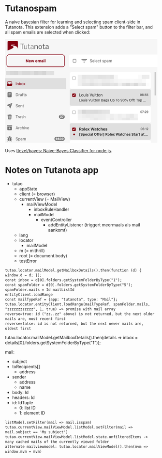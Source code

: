 # Tutanospam

A naive bayesian filter for learning and selecting spam client-side in Tutanota. This extension adds a "Select spam" button to the filter bar, and all spam emails are selected when clicked:

![](screenshot.png)

Uses [ttezel/bayes: Naive-Bayes Classifier for node.js](https://github.com/ttezel/bayes).

# Notes on Tutanota app

- tutao
  - appState
  - client (= browser)
  - currentView (= MailView)
    - mailViewModel
      - inboxRuleHandler
      - mailModel
        - eventController
          - addEntityListener (triggert meermaals als mail aankomt)
  - lang
  - locator
    - mailModel
  - m (= mithrill)
  - root (= document.body)
  - testError
  
```
tutao.locator.mailModel.getMailboxDetails().then(function (d) { window.d = d; });
const inbox = d[0].folders.getSystemFolderByType("1");
const spamFolder = d[0].folders.getSystemFolderByType("5");
spamFolder.mails = Id mailListId
entityClient.loadRange
const mailTypeRef = {app: "tutanota", type: "Mail"};
tutao.locator.entityClient.loadRange(mailTypeRef, spamFolder.mails, "zzzzzzzzzzzz", 1, true) => promise with mail array
reverse=true: id ("zz..zz" above) is not returned, but the next older mails are, most recent first
reverse=false: id is not returned, but the next newer mails are, oldest first
```

tutao.locator.mailModel.getMailboxDetails().then(details => inbox = details[0].folders.getSystemFolderByType("1"));

mail:
- subject
- toRecipients[]
    - address
- sender
    - address
    - name
- body: Id
- headers: Id
- id: IdTuple
    - 0: list ID
    - 1: element ID

```
listModel.setFilter(mail => mail.isspam)
tutao.currentView.mailViewModel.listModel.setFilter(mail => mail.subject == 'My subject')
tutao.currentView.mailViewModel.listModel.state.unfilteredItems -> many cached mails of the currently viewed folder
alternate mailviewmodel: tutao.locator.mailViewModel().then(mvm => window.mvm = mvm)
```
